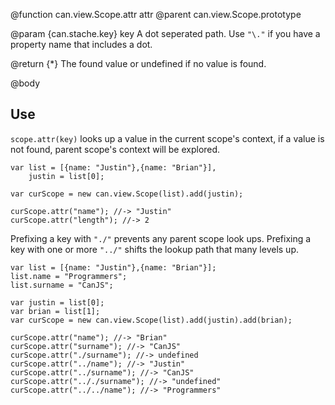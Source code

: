 @function can.view.Scope.attr attr
@parent can.view.Scope.prototype

@param {can.stache.key} key A dot seperated path.  Use `"\."` if you have a
property name that includes a dot.

@return {*} The found value or undefined if no value is found.

@body

## Use

`scope.attr(key)` looks up a value in the current scope's
context, if a value is not found, parent scope's context
will be explored.

    var list = [{name: "Justin"},{name: "Brian"}],
        justin = list[0];

    var curScope = new can.view.Scope(list).add(justin);

    curScope.attr("name"); //-> "Justin"
    curScope.attr("length"); //-> 2

Prefixing a key with `"./"` prevents any parent scope look ups.
Prefixing a key with one or more `"../"` shifts the lookup path
that many levels up.

    var list = [{name: "Justin"},{name: "Brian"}];
    list.name = "Programmers";
    list.surname = "CanJS";

    var justin = list[0];
    var brian = list[1];
    var curScope = new can.view.Scope(list).add(justin).add(brian);

    curScope.attr("name"); //-> "Brian"
    curScope.attr("surname"); //-> "CanJS"
    curScope.attr("./surname"); //-> undefined
    curScope.attr("../name"); //-> "Justin"
    curScope.attr("../surname"); //-> "CanJS"
    curScope.attr(".././surname"); //-> "undefined"
    curScope.attr("../../name"); //-> "Programmers"
